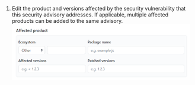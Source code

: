 1. Edit the product and versions affected by the security vulnerability that this security advisory addresses. If applicable, multiple affected products can be added to the same advisory. 
  ![Security advisory metadata](/assets/images/help/security/security-advisory-affected-product.png)
